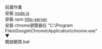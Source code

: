 前置作業 </br>
安裝 [node.js ](https://nodejs.org/en/)</br>
安裝 npm [http-server ](https://www.npmjs.com/package/http-server)</br>
安裝 chrome瀏覽器在 "C:\Program Files\Google\Chrome\Application\chrome.exe" </br>
▼</br>
開啟網頁.bat</br>